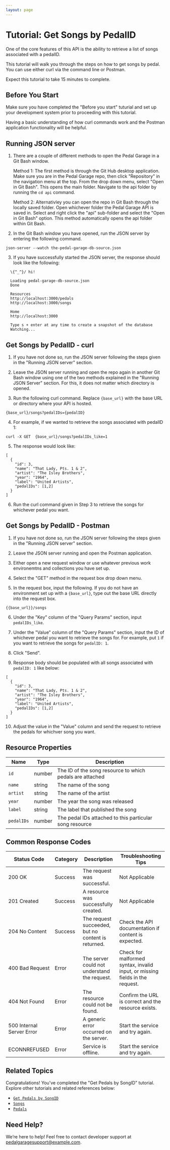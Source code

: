 ```yaml
---
layout: page
---
```


# Tutorial: Get Songs by PedalID

One of the core features of this API is the ability to retrieve a list of songs associated with a pedalID.

This tutorial will walk you through the steps on how to get songs by pedal. You can use either curl via the command line or Postman.

Expect this tutorial to take 15 minutes to complete.

## Before You Start

Make sure you have completed the "Before you start" tuturial and set up your development system prior to proceeding with this tutorial.

Having a basic understanding of how curl commands work and the Postman application functionality will be helpful.

## Running JSON server

1. There are a couple of different methods to open the Pedal Garage in a Git Bash window.

    Method 1: The first method is through the Git Hub desktop application. Make sure you are in the Pedal Garage repo, then click "Repository" in the navigation menu at the top. From the drop down menu, select "Open in Git Bash". This opens the main folder. Navigate to the api folder by running the `cd api` command.

    Method 2: Alternativley you can open the repo in Git Bash through the locally saved folder. Open whichever folder the Pedal Garage API is saved in. Select and right click the "api" sub-folder and select the "Open in Git Bash" option. This method automatically opens the api folder within Git Bash.

2. In the Git Bash window you have opened, run the JSON server by entering the following command.
   
```shell
json-server --watch the-pedal-garage-db-source.json
```

3. If you have successfully started the JSON server, the response should look like the following:

```shell
  \{^_^}/ hi!

  Loading pedal-garage-db-source.json
  Done

  Resources
  http://localhost:3000/pedals
  http://localhost:3000/songs

  Home
  http://localhost:3000

  Type s + enter at any time to create a snapshot of the database
  Watching...
```

## Get Songs by PedalID - curl

1. If you have not done so, run the JSON server following the steps given in the "Running JSON server" section.

2. Leave the JSON server running and open the repo again in another Git Bash window using one of the two methods explained in the "Running JSON Server" section. For this, it does not matter which directory is opened.
   
3. Run the following curl command. Replace `{base_url}` with the base URL or directory where your API is hosted.

```shell
{base_url}/songs?pedalIDs={pedalID}
```

4. For example, if we wanted to retrieve the songs associated with pedalID 1:

```shell
curl -X GET  {base_url}/songs?pedalIDs_like=1
```

5. The response would look like:

```shell
[
  {
    "id": 3,
    "name": "That Lady, Pts. 1 & 2",
    "artist": "The Isley Brothers",
    "year": "1964",
    "label": "United Artists",
    "pedalIDs": [1,2]
  }
]
```

6. Run the curl command given in Step 3 to retrieve the songs for whichever pedal you want.

## Get Songs by PedalID - Postman

1. If you have not done so, run the JSON server following the steps given in the "Running JSON server" section.

2. Leave the JSON server running and open the Postman application.

3. Either open a new request window or use whatever previous work environemtns and collections you have set up.

4. Select the "GET" method in the request box drop down menu.

5. In the request box, input the following. If you do not have an environment set up with a `{base_url}`, type out the base URL directly into the request box.

```shell
{{base_url}}/songs
```

6. Under the "Key" column of the "Query Params" section, input `pedalIDs_like`.

7. Under the "Value" column of the "Query Params" section, input the ID of whichever pedal you want to retrieve the songs for. For example, put `1` if you want to retrieve the songs for `pedalID: 1`.

8. Click "Send".

9. Response body should be populated with all songs associated with `pedalID: 1` like below:

```shell
[
  {
    "id": 3,
    "name": "That Lady, Pts. 1 & 2",
    "artist": "The Isley Brothers",
    "year": "1964",
    "label": "United Artists",
    "pedalIDs": [1,2]
  }
]
```

10. Adjust the value in the "Value" column and send the request to retrieve the pedals for whichver song you want.

## Resource Properties

| Name | Type | Description |
| ------------- | ----------- | ----------- |
| `id` | number | The ID of the song resource to which pedals are attached |
| `name` | string | The name of the song |
| `artist` | string | The name of the artist |
| `year` | number | The year the song was released |
| `label` | string | The label that published the song |
| `pedalIDs` | number | The pedal IDs attached to this particular song resource |

## Common Response Codes

| Status Code      | Category       | Description | Troubleshooting Tips |
|------------------|----------------|-------------|----------------------|
| 200 OK           | Success        | The request was successful. | Not Applicable |
| 201 Created      | Success        | A resource was successfully created. | Not Applicable |
| 204 No Content   | Success        | The request succeeded, but no content is returned. | Check the API documentation if content is expected. |
| 400 Bad Request  | Error   | The server could not understand the request. | Check for malformed syntax, invalid input, or missing fields in the request. |
| 404 Not Found    | Error   | The resource could not be found. | Confirm the URL is correct and the resource exists. |
| 500 Internal Server Error | Error | A generic error occurred on the server. | Start the service and try again. |
| ECONNREFUSED | Error | Service is offline. | Start the service and try again. |

## Related Topics

Congratulations! You've completed the "Get Pedals by SongID" tutorial. Explore other tutorials and related references below:

* [`Get Pedals by SongID`](tutorial-get-pedals-by-songID.md)
* [`Songs`](pg-reference-songs.md)
* [`Pedals`](pg-reference-pedals.md)

## Need Help?

We’re here to help! Feel free to contact developer support at pedalgaragesupport@example.com.
